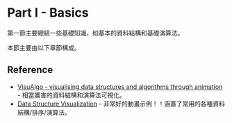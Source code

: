 # Part I - Basics

第一節主要總結一些基礎知識，如基本的資料結構和基礎演算法。

本節主要由以下章節構成。

## Reference

- [VisuAlgo - visualising data structures and algorithms through animation](http://visualgo.net/) - 相當厲害的資料結構和演算法可視化。
- [Data Structure Visualization](http://www.cs.usfca.edu/~galles/visualization/Algorithms.html) - 非常好的動畫示例！！涵蓋了常用的各種資料結構/排序/演算法。

